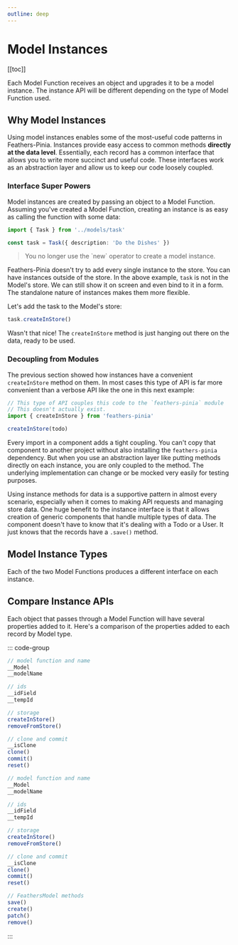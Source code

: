 ```yaml
---
outline: deep
---
```


<script setup>
import Badge from '../components/Badge.vue'
import BlockQuote from '../components/BlockQuote.vue'
</script>

# Model Instances

[[toc]]

Each Model Function receives an object and upgrades it to be a model instance. The instance
API will be different depending on the type of Model Function used.

## Why Model Instances

Using model instances enables some of the most-useful code patterns in Feathers-Pinia. Instances provide easy access to
common methods **directly at the data level**. Essentially, each record has a common interface that allows you to write
more succinct and useful code. These interfaces work as an abstraction layer and allow us to keep our code loosely
coupled.

### Interface Super Powers

Model instances are created by passing an object to a Model Function. Assuming you've created
a Model Function, creating an instance is as easy as calling the function with some data:

```ts
import { Task } from '../models/task'

const task = Task({ description: 'Do the Dishes' })
```

<BlockQuote label="notice">
You no longer use the `new` operator to create a model instance.
</BlockQuote>

Feathers-Pinia doesn't try to add every single instance to the store. You can have instances outside of the store. In
the above example, `task` is not in the Model's store. We can still show it on screen and even bind to it in a form. The
standalone nature of instances makes them more flexible.

Let's add the task to the Model's store:

```ts
task.createInStore()
```

Wasn't that nice! The `createInStore` method is just hanging out there on the data, ready to be used.

### Decoupling from Modules

The previous section showed how instances have a convenient `createInStore` method on them. In most cases this type of
API is far more convenient than a verbose API like the one in this next example:

```ts
// This type of API couples this code to the `feathers-pinia` module
// This doesn't actually exist. 
import { createInStore } from 'feathers-pinia'

createInStore(todo)
```

Every import in a component adds a tight coupling. You can't copy that component to another project without also
installing the `feathers-pinia` dependency. But when you use an abstraction layer like putting methods directly on each
instance, you are only coupled to the method. The underlying implementation can change or be mocked very easily for
testing purposes.

Using instance methods for data is a supportive pattern in almost every scenario, especially when it comes to making API
requests and managing store data. One huge benefit to the instance interface is that it allows creation of generic
components that handle multiple types of data. The component doesn't have to know that it's dealing with a Todo or a
User. It just knows that the records have a `.save()` method.

## Model Instance Types

Each of the two Model Functions produces a different interface on each instance.

## Compare Instance APIs

Each object that passes through a Model Function will have several properties added to it. Here's a comparison of the
properties added to each record by Model type.

::: code-group

```js [BaseModel instances]
// model function and name
__Model
__modelName

// ids
__idField
__tempId

// storage
createInStore()
removeFromStore()

// clone and commit
__isClone
clone()
commit()
reset()
```

```js [FeathersModel instances]
// model function and name
__Model
__modelName

// ids
__idField
__tempId

// storage
createInStore()
removeFromStore()

// clone and commit
__isClone
clone()
commit()
reset()

// FeathersModel methods
save()
create()
patch()
remove()
```

:::
